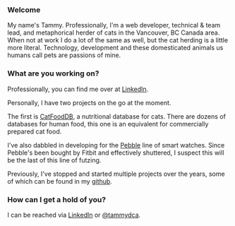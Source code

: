 ### Welcome

My name's Tammy. Professionally, I'm a web developer, technical & team lead, and metaphorical herder of cats in the Vancouver, BC Canada area. When not at work I do a lot of the same as well, but the cat herding is a little more literal. Technology, development and these domesticated animals us humans call pets are passions of mine. 

### What are you working on?

Professionally, you can find me over at [LinkedIn](https://www.linkedin.com/in/tammydelahaye).

Personally, I have two projects on the go at the moment.

The first is [CatFoodDB](http://catfooddb.com/), a nutritional database for cats. There are dozens of databases for human food, this one is an equivalent for commercially prepared cat food.

I've also dabbled in developing for the [Pebble](https://getpebble.com/) line of smart watches. Since Pebble's been bought by Fitbit and effectively shuttered, I suspect this will be the last of this line of futzing.

Previously, I've stopped and started multiple projects over the years, some of which can be found in my [github](https://github.com/tammyd).

### How can I get a hold of you?

I can be reached via [LinkedIn](https://www.linkedin.com/in/tammydelahaye) or [@tammydca](https://twitter.com/tammydca).
